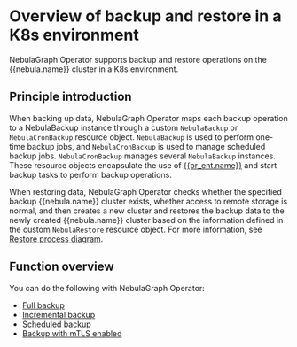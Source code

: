 # Overview of backup and restore in a K8s environment

NebulaGraph Operator supports backup and restore operations on the {{nebula.name}} cluster in a K8s environment.

## Principle introduction

When backing up data, NebulaGraph Operator maps each backup operation to a NebulaBackup instance through a custom `NebulaBackup` or `NebulaCronBackup` resource object. `NebulaBackup` is used to perform one-time backup jobs, and `NebulaCronBackup` is used to manage scheduled backup jobs. `NebulaCronBackup` manages several `NebulaBackup` instances. These resource objects encapsulate the use of [{{br_ent.name}}](../../../backup-and-restore/nebula-br-ent/1.br-ent-overview.md) and start backup tasks to perform backup operations.

When restoring data, NebulaGraph Operator checks whether the specified backup {{nebula.name}} cluster exists, whether access to remote storage is normal, and then creates a new cluster and restores the backup data to the newly created {{nebula.name}} cluster based on the information defined in the custom `NebulaRestore` resource object. For more information, see [Restore process diagram](https://github.com/vesoft-inc/nebula-operator/blob/v{{operator.release}}/doc/user/br_guide.md#restore-nebulagraph-cluster).

## Function overview

You can do the following with NebulaGraph Operator:

- [Full backup](4.6.1.full-backup.md)
- [Incremental backup](4.6.2.incremental-backup.md)
- [Scheduled backup](4.6.3.scheduled-backup.md)
- [Backup with mTLS enabled](4.6.4.mtls-backup.md)


